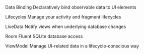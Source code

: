 Data Binding
Declaratively bind observable data to UI elements

Lifecycles
Manage your activity and fragment lifecycles

LiveData
Notify views when underlying database changes

Room
Fluent SQLite database access

ViewModel
Manage UI-related data in a lifecycle-conscious way
